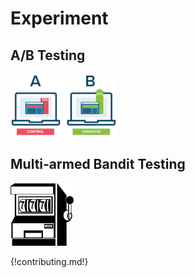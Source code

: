 # Experiment
## A/B Testing

![AB Testing](/img/ab-testing-170x100.png)

## Multi-armed Bandit Testing

![Multi-armbed Bandit Testing](/img/multi-armed-bandit-101x100.png)

{!contributing.md!}
